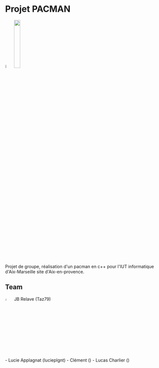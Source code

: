 # Projet PACMAN

<div>
  <img src="https://raw.githubusercontent.com/isocpp/logos/master/cpp_logo.png" width="5%">
  <img src="https://upload.wikimedia.org/wikipedia/fr/thumb/8/83/Univ_Aix-Marseille_-_IUT.svg/1280px-Univ_Aix-Marseille_-_IUT.svg.png" width="20%">
</div>

Projet de groupe, réalisation d'un pacman en c++ pour l'IUT informatique d'Aix-Marseille site d'Aix-en-provence.

## Team
<div>
  <img src="https://avatars3.githubusercontent.com/u/72251417?s=48&v=4" width="5%" style="border-radius:10px;">
  JB Relave (Taz79)
</div>
- Lucie Applagnat (lucieplgnt)
- Clément ()
- Lucas Charlier ()
